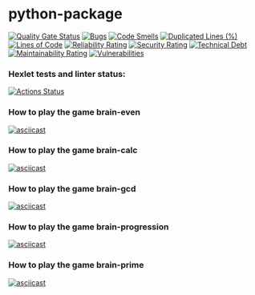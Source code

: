 # python-package

[![Quality Gate Status](https://sonarcloud.io/api/project_badges/measure?project=igorK1977_python-project-49&metric=alert_status)](https://sonarcloud.io/summary/new_code?id=igorK1977_python-project-49)
[![Bugs](https://sonarcloud.io/api/project_badges/measure?project=igorK1977_python-project-49&metric=bugs)](https://sonarcloud.io/summary/new_code?id=igorK1977_python-project-49)
[![Code Smells](https://sonarcloud.io/api/project_badges/measure?project=igorK1977_python-project-49&metric=code_smells)](https://sonarcloud.io/summary/new_code?id=igorK1977_python-project-49)
[![Duplicated Lines (%)](https://sonarcloud.io/api/project_badges/measure?project=igorK1977_python-project-49&metric=duplicated_lines_density)](https://sonarcloud.io/summary/new_code?id=igorK1977_python-project-49)
[![Lines of Code](https://sonarcloud.io/api/project_badges/measure?project=igorK1977_python-project-49&metric=ncloc)](https://sonarcloud.io/summary/new_code?id=igorK1977_python-project-49)
[![Reliability Rating](https://sonarcloud.io/api/project_badges/measure?project=igorK1977_python-project-49&metric=reliability_rating)](https://sonarcloud.io/summary/new_code?id=igorK1977_python-project-49)
[![Security Rating](https://sonarcloud.io/api/project_badges/measure?project=igorK1977_python-project-49&metric=security_rating)](https://sonarcloud.io/summary/new_code?id=igorK1977_python-project-49)
[![Technical Debt](https://sonarcloud.io/api/project_badges/measure?project=igorK1977_python-project-49&metric=sqale_index)](https://sonarcloud.io/summary/new_code?id=igorK1977_python-project-49)
[![Maintainability Rating](https://sonarcloud.io/api/project_badges/measure?project=igorK1977_python-project-49&metric=sqale_rating)](https://sonarcloud.io/summary/new_code?id=igorK1977_python-project-49)
[![Vulnerabilities](https://sonarcloud.io/api/project_badges/measure?project=igorK1977_python-project-49&metric=vulnerabilities)](https://sonarcloud.io/summary/new_code?id=igorK1977_python-project-49)

### Hexlet tests and linter status:
[![Actions Status](https://github.com/igorK1977/python-project-49/actions/workflows/hexlet-check.yml/badge.svg)](https://github.com/igorK1977/python-project-49/actions)

### How to play the game brain-even
[![asciicast](https://asciinema.org/a/PSCViIlcTqIAh3gXxVD615ABz.svg)](https://asciinema.org/a/PSCViIlcTqIAh3gXxVD615ABz)

### How to play the game brain-calc
[![asciicast](https://asciinema.org/a/Ybkv5uH0Z7ZbETU70a9qhF0pV.svg)](https://asciinema.org/a/Ybkv5uH0Z7ZbETU70a9qhF0pV)

### How to play the game brain-gcd
[![asciicast](https://asciinema.org/a/k5FamWjlNuAMRpnh0CXHMOzjG.svg)](https://asciinema.org/a/k5FamWjlNuAMRpnh0CXHMOzjG)

### How to play the game brain-progression
[![asciicast](https://asciinema.org/a/1r3QbPkqJ5ZZmJsF2EauJ8txK.svg)](https://asciinema.org/a/1r3QbPkqJ5ZZmJsF2EauJ8txK)

### How to play the game brain-prime
[![asciicast](https://asciinema.org/a/U58k2qYPYLitDihgRpUoydaSu.svg)](https://asciinema.org/a/U58k2qYPYLitDihgRpUoydaSu)